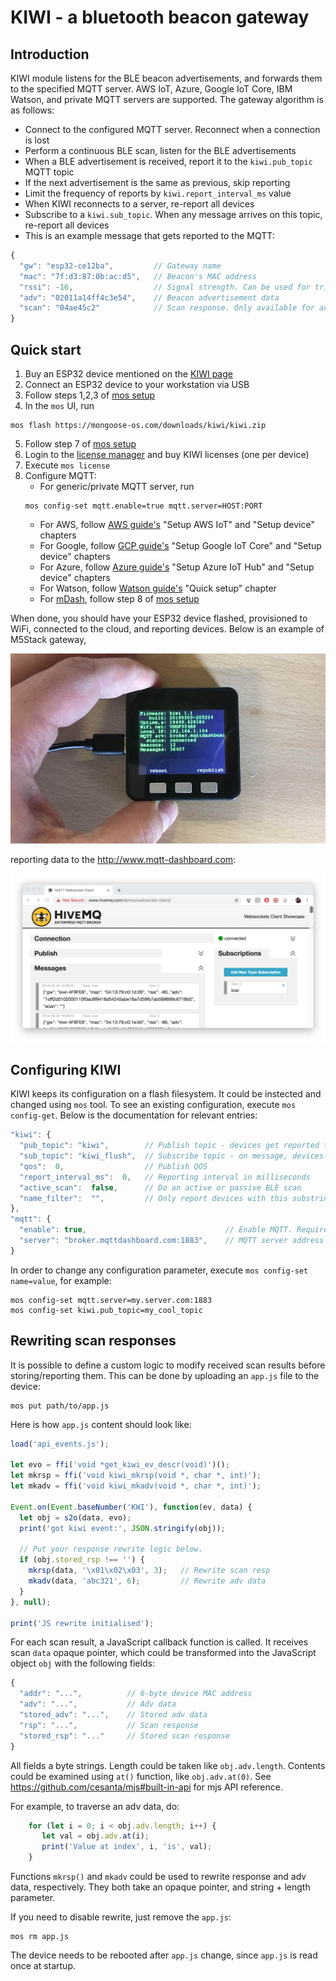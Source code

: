 # KIWI - a bluetooth beacon gateway

## Introduction

KIWI module listens for the BLE beacon advertisements, and forwards them to
the specified MQTT server. AWS IoT, Azure, Google IoT Core, IBM Watson,
and private MQTT servers are supported. The gateway algorithm is as follows:

- Connect to the configured MQTT server. Reconnect when a connection is lost
- Perform a continuous BLE scan, listen for the BLE advertisements
- When a BLE advertisement is received,
  report it to the `kiwi.pub_topic` MQTT topic
- If the next advertisement is the same as previous, skip reporting
- Limit the frequency of reports by `kiwi.report_interval_ms` value
- When KIWI reconnects to a server, re-report all devices
- Subscribe to a `kiwi.sub_topic`. When any message arrives on this topic, re-report all devices
- This is an example message that gets reported to the MQTT:

```javascript
{
  "gw": "esp32-ce12ba",         // Gateway name
  "mac": "7f:d3:87:0b:ac:d5",   // Beacon's MAC address
  "rssi": -16,                  // Signal strength. Can be used for triangulation
  "adv": "02011a14ff4c3e54",    // Beacon advertisement data
  "scan": "04ae45c2"            // Scan response. Only available for active scans
}
```

## Quick start

1. Buy an ESP32 device mentioned on the [KIWI page](/kiwi/)
2. Connect an ESP32 device to your workstation via USB
3. Follow steps 1,2,3 of [mos setup](https://mongoose-os.com/docs/mongoose-os/quickstart/setup.md)
4. In the `mos` UI, run
  ```
  mos flash https://mongoose-os.com/downloads/kiwi/kiwi.zip
  ```
5. Follow step 7 of [mos setup](https://mongoose-os.com/docs/mongoose-os/quickstart/setup.md)
6. Login to the [license manager](https://license.mongoose-os.com) and buy KIWI licenses (one per device)
7. Execute `mos license`
8. Configure MQTT:
   - For generic/private MQTT server, run
   ```
   mos config-set mqtt.enable=true mqtt.server=HOST:PORT
   ```
   - For AWS, follow [AWS guide's](/docs/mongoose-os/cloud/aws.md) "Setup AWS IoT" and "Setup device" chapters
   - For Google, follow [GCP guide's](/docs/mongoose-os/cloud/google.md) "Setup Google IoT Core" and "Setup device" chapters
   - For Azure, follow [Azure guide's](/docs/mongoose-os/cloud/azure.md) "Setup Azure IoT Hub" and "Setup device" chapters
   - For Watson, follow [Watson guide's](/docs/mongoose-os/cloud/watson.md) "Quick setup" chapter
   - For [mDash](https://dash.mongoose-os.com), follow step 8 of [mos setup](https://mongoose-os.com/docs/mongoose-os/quickstart/setup.md)

When done, you should have your ESP32 device flashed, provisioned to WiFi,
connected to the cloud, and reporting devices. Below is an example
of M5Stack gateway,

![m5stack gateway](images/demo2.png)

reporting data to the http://www.mqtt-dashboard.com:

![m5stack gateway](images/demo1.png)


## Configuring KIWI

KIWI keeps its configuration on a flash filesystem. It could be instected
and changed using `mos` tool. To see an existing configuration,
execute `mos config-get`. Below is the documentation for relevant entries:

```javascript
"kiwi": {
  "pub_topic": "kiwi",        // Publish topic - devices get reported to it
  "sub_topic": "kiwi_flush",  // Subscribe topic - on message, devices are re-reported
  "qos":  0,                  // Publish QOS
  "report_interval_ms":  0,   // Reporting interval in milliseconds
  "active_scan":  false,      // Do an active or passive BLE scan
  "name_filter":  "",         // Only report devices with this substring in the name
},
"mqtt": {
  "enable": true,                               // Enable MQTT. Requires a license
  "server": "broker.mqttdashboard.com:1883",    // MQTT server address
}
```

In order to change any configuration parameter, execute `mos config-set name=value`, for example:

```
mos config-set mqtt.server=my.server.com:1883
mos config-set kiwi.pub_topic=my_cool_topic
```


## Rewriting scan responses

It is possible to define a custom logic to modify received scan results
before storing/reporting them. This can be done by uploading an `app.js`
file to the device:

```
mos put path/to/app.js
```

Here is how `app.js` content should look like:

```javascript
load('api_events.js');

let evo = ffi('void *get_kiwi_ev_descr(void)')();
let mkrsp = ffi('void kiwi_mkrsp(void *, char *, int)');  
let mkadv = ffi('void kiwi_mkadv(void *, char *, int)');

Event.on(Event.baseNumber('KWI'), function(ev, data) {
  let obj = s2o(data, evo);
  print('got kiwi event:', JSON.stringify(obj));

  // Put your response rewrite logic below.
  if (obj.stored_rsp !== '') {
    mkrsp(data, '\x01\x02\x03', 3);   // Rewrite scan resp
    mkadv(data, 'abc321', 6);         // Rewrite adv data
  }
}, null);

print('JS rewrite initialised');
```

For each scan result, a JavaScript callback function is called.
It receives scan `data` opaque pointer, which could be transformed into the
JavaScript object `obj` with the following fields:

```javascript
{
  "addr": "...",          // 6-byte device MAC address
  "adv": "...",           // Adv data
  "stored_adv": "...",    // Stored adv data
  "rsp": "...",           // Scan response
  "stored_rsp": "..."     // Stored scan response
}
```

All fields a byte strings. Length could be taken like `obj.adv.length`.
Contents could be examined using `at()` function, like `obj.adv.at(0)`.
See https://github.com/cesanta/mjs#built-in-api for mjs API reference.

For example, to traverse an adv data, do:

```javascript
    for (let i = 0; i < obj.adv.length; i++) {
       let val = obj.adv.at(i);
       print('Value at index', i, 'is', val);
    }
```


Functions `mkrsp()` and `mkadv` could be used to rewrite response and adv
data, respectively. They both take an opaque pointer, and string + length
parameter.

If you need to disable rewrite, just remove the `app.js`:
```
mos rm app.js
```

The device needs to be rebooted after `app.js` change, since `app.js` is
read once at startup.
